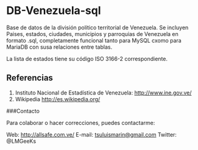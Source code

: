 
DB-Venezuela-sql
=============

Base de datos de la división político territorial de Venezuela. Se incluyen Paises, estados, ciudades, municipios y parroquias de Venezuela en formato .sql, completamente funcional tanto para MySQL cxomo para MariaDB con susa relaciones entre tablas.

La lista de estados tiene su código ISO 3166-2 correspondiente.


Referencias
-----------

1. Instituto Nacional de Estadística de Venezuela: http://www.ine.gov.ve/
2. Wikipedia http://es.wikipedia.org/

###Contacto

Para colaborar o hacer correcciones, puedes contactarme:

Web: http://allsafe.com.ve/
E-mail: tsuluismarin@gmail.com
Twitter: @LMGeeKs
